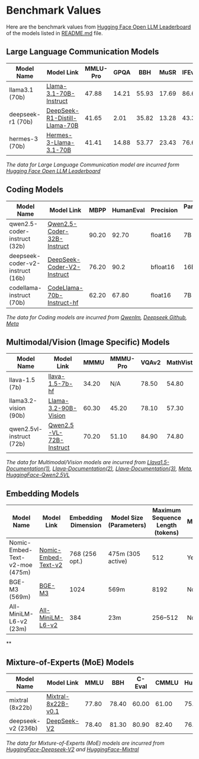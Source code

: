 # Benchmark Values
Here are the benchmark values from [Hugging Face Open LLM Leaderboard](https://tinyurl.com/2cumu2v8) of the models listed in [README.md](https://github.com/abhirajadhikary06/AutoRouting-LLM/blob/main/README.md) file.

## Large Language Communication Models
| Model Name   | Model Link                                                               | MMLU-Pro | GPQA  | BBH   | MuSR  | IFEval | Precision | Parameters <br>Low | Parameters <br>Mid | Parameters <br>Max | MoE |
|--------------|-------------------------------------------------------------------------|----------|-------|-------|-------|--------|-----------|--------------------|--------------------|--------------------|-----|
| llama3.1 (70b)    | [Llama-3.1-70B-Instruct](https://huggingface.co/meta-llama/Llama-3.1-70B-Instruct) | 47.88    | 14.21 | 55.93 | 17.69 | 86.69  | bfloat16  | 8B                 | 70B                | 405B               | No  |
| deepseek-r1 (70b) | [DeepSeek-R1-Distill-Llama-70B](https://huggingface.co/deepseek-ai/DeepSeek-R1-Distill-Llama-70B) | 41.65    | 2.01  | 35.82 | 13.28 | 43.36  | bfloat16  | 8B                 | 70B                | 671B               | No  |
| hermes-3 (70b) | [Hermes-3-Llama-3.1-70B](https://huggingface.co/NousResearch/Hermes-3-Llama-3.1-70B) | 41.41    | 14.88  | 53.77 | 23.43 | 76.61  | bfloat16  | 8B                 | 70B                | 405B               | No  |

*The data for Large Language Communication model are incurred form [Hugging Face Open LLM Leaderboard](https://tinyurl.com/2cumu2v8)*

## Coding Models
| Model Name                   | Model Link                                                                 | MBPP   | HumanEval | Precision | Parameters <br>Low | Parameters <br>Mid | Parameters <br>Max | MoE |
|------------------------------|---------------------------------------------------------------------------|--------|-----------|-----------|--------------------|--------------------|--------------------|-----|
| qwen2.5-coder-instruct (32b)          | [Qwen2.5-Coder-32B-Instruct](https://huggingface.co/Qwen/Qwen2.5-Coder-32B-Instruct)        | 90.20  | 92.70     | float16   | 7B                 | 14B                | 32B                | No  |
| deepseek-coder-v2-instruct (16b) | [DeepSeek-Coder-V2-Instruct](https://huggingface.co/deepseek-ai/DeepSeek-Coder-V2-Instruct) | 76.20  | 90.2     | bfloat16  | 16B                | N/A                | 236B               | Yes |
| codellama-instruct (70b)              | [CodeLlama-70b-Instruct-hf](https://huggingface.co/codellama/CodeLlama-70b-Instruct-hf)     | 62.20   | 67.80       | float16       | 7B                | 34B                | 70B                | No  |

*The data for Coding models are incurred from [Qwenlm](https://qwenlm.github.io/blog/qwen2.5-coder-family), [Deepseek Github](https://github.com/deepseek-ai/DeepSeek-Coder), [Meta](https://ai.meta.com/blog/code-llama-large-language-model-coding)*

## Multimodal/Vision (Image Specific) Models
| Model Name  | Model Link | MMMU  | MMMU-Pro | VQAv2 | MathVista | DocVQA | Precision | Parameters <br>Low | Parameters <br>Mid | Parameters <br>Max | MoE |
|------------------------------|---------------------------------------------------------------------------|--------|-----------|-------|-----------|--------|-----------|--------------------|--------------------|--------------------|-----|
| llava-1.5 (7b) | [llava-1.5-7b-hf](https://huggingface.co/llava-hf/llava-1.5-7b-hf)        | 34.20  | N/A       | 78.50  | 54.80      | 58.20    | float16   | N/A                | N/A                | 7B                | No  |
| llama3.2-vision (90b) | [Llama-3.2-90B-Vision](https://huggingface.co/meta-llama/Llama-3.2-90B-Vision) | 60.30  | 45.20     | 78.10  | 57.30      | 90.10    | bfloat16  | 3B                | 11B                | 90B               | No |
| qwen2.5vl-instruct (72b) | [Qwen2.5-VL-72B-Instruct](https://huggingface.co/Qwen/Qwen2.5-VL-72B-Instruct) | 70.20  | 51.10    | 84.90  | 74.80      | 96.40    | auto      | 7B                | 32B                | 72B | No |

*The data for Multimodal/Vision models are incurred from [Llava1.5-Documentation(1)](https://arxiv.org/pdf/2411.10440), [Llava-Documentation(2)](https://arxiv.org/pdf/2310.03744), [Llava-Documentation(3)](https://arxiv.org/html/2503.15621v1), [Meta](https://ai.meta.com/blog/llama-3-2-connect-2024-vision-edge-mobile-devices), [HuggingFace-Qwen2.5VL](https://huggingface.co/Qwen/Qwen2.5-VL-72B-Instruct#image-benchmark)*

## Embedding Models
| Model Name                     | Model Link                                                                        | Embedding Dimension | Model Size (Parameters) | Maximum Sequence Length (tokens) | MoE |
| ------------------------------ | --------------------------------------------------------------------------------- | ------------------- | ----------------------- | -------------------------------- | --- |
| Nomic-Embed-Text-v2-moe (475m) | [Nomic-Embed-Text-v2](https://huggingface.co/nomic-ai/nomic-embed-text-v2-moe)    | 768 (256 opt.)      | 475m (305 active)       | 512                              | Yes |
| BGE-M3 (569m)                  | [BGE-M3](https://bge-model.com/bge/bge_m3.html)                                   | 1024                | 569m                    | 8192                             | No  |
| All-MiniLM-L6-v2 (23m)         | [All-MiniLM-L6-v2](https://huggingface.co/sentence-transformers/all-MiniLM-L6-v2) | 384                 | 23m                     | 256–512                          | No  |

**

## Mixture-of-Experts (MoE) Models
| Model Name  | Model Link | MMLU | BBH | C-Eval | CMMLU | HumanEval | MBPP | GSM8K | Math | Precision | Parameters <br>Low | Parameters <br>Mid | Parameters <br>Max | MoE |
|-------------|------------|------|-----|--------|-------|-----------|------|-------|------|-----------|---------------------|--------------------|--------------------|-----|
| mixtral (8x22b) | [Mixtral-8x22B-v0.1](https://huggingface.co/mistralai/Mixtral-8x22B-v0.1) | 77.80 | 78.40 | 60.00 | 61.00 | 75.00 | 64.40 | 87.90 | 49.80 | float16  | 8x7B  | N/A  | 8x22B | Yes |
| deepseek-v2 (236b) | [DeepSeek-V2](https://huggingface.co/deepseek-ai/DeepSeek-V2) | 78.40 | 81.30 | 80.90 | 82.40 | 76.80 | 70.40 | 90.80 | 52.70 | bfloat16 | 16B   | N/A  | 236B  | Yes |


*The data for Mixture-of-Experts (MoE) models are incurred from [HuggingFace-Deepseek-V2](https://huggingface.co/deepseek-ai/DeepSeek-V2) and [HuggingFace-Mixtral](https://huggingface.co/mistralai/Mixtral-8x22B-v0.1)*